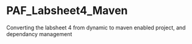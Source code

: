 # PAF_Labsheet4_Maven
Converting the labsheet 4 from dynamic to maven enabled project, and dependancy management
